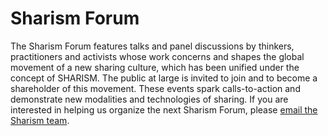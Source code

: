 Sharism Forum
=============

The Sharism Forum features talks and panel discussions by thinkers, practitioners and activists whose work concerns and shapes the global movement of a new sharing culture, which has been unified under the concept of SHARISM. The public at large is invited to join and to become a shareholder of this movement. These events spark calls-to-action and demonstrate new modalities and technologies of sharing. If you are interested in helping us organize the next Sharism Forum, please [email the Sharism team](mailto:info@sharism.org).
